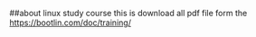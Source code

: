 ##about linux study course
this is download all pdf file form the https://bootlin.com/doc/training/

